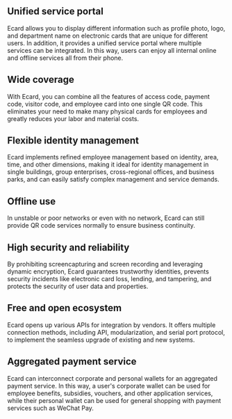 ## Unified service portal

Ecard allows you to display different information such as profile photo, logo, and department name on electronic cards that are unique for different users. In addition, it provides a unified service portal where multiple services can be integrated. In this way, users can enjoy all internal online and offline services all from their phone.

 

## Wide coverage

With Ecard, you can combine all the features of access code, payment code, visitor code, and employee card into one single QR code. This eliminates your need to make many physical cards for employees and greatly reduces your labor and material costs.

 

## Flexible identity management

Ecard implements refined employee management based on identity, area, time, and other dimensions, making it ideal for identity management in single buildings, group enterprises, cross-regional offices, and business parks, and can easily satisfy complex management and service demands.

 

## Offline use

In unstable or poor networks or even with no network, Ecard can still provide QR code services normally to ensure business continuity.

 

## High security and reliability

By prohibiting screencapturing and screen recording and leveraging dynamic encryption, Ecard guarantees trustworthy identities, prevents security incidents like electronic card loss, lending, and tampering, and protects the security of user data and properties.

 

## Free and open ecosystem

Ecard opens up various APIs for integration by vendors. It offers multiple connection methods, including API, modularization, and serial port protocol, to implement the seamless upgrade of existing and new systems.

 

## Aggregated payment service

Ecard can interconnect corporate and personal wallets for an aggregated payment service. In this way, a user's corporate wallet can be used for employee benefits, subsidies, vouchers, and other application services, while their personal wallet can be used for general shopping with payment services such as WeChat Pay.